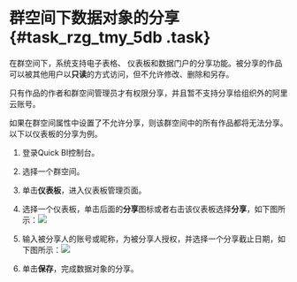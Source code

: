 # 群空间下数据对象的分享 {#task_rzg_tmy_5db .task}

在群空间下，系统支持电子表格、 仪表板和数据门户的分享功能。被分享的作品可以被其他用户以**只读**的方式访问，但不允许修改、删除和另存。

只有作品的作者和群空间管理员才有权限分享，并且暂不支持分享给组织外的阿里云账号。

如果在群空间属性中设置了不允许分享，则该群空间中的所有作品都将无法分享。以下以仪表板的分享为例。

1.  登录Quick BI控制台。 
2.  选择一个群空间。 
3.  单击**仪表板**，进入仪表板管理页面。 
4.   选择一个仪表板，单击后面的**分享**图标或者右击该仪表板选择**分享**，如下图所示：![](http://static-aliyun-doc.oss-cn-hangzhou.aliyuncs.com/assets/img/9171/15560080431509_zh-CN.png)

 
5.   输入被分享人的账号或昵称，为被分享人授权，并选择一个分享截止日期，如下图所示：![](http://static-aliyun-doc.oss-cn-hangzhou.aliyuncs.com/assets/img/9171/155600804332222_zh-CN.png)

 
6.  单击**保存**，完成数据对象的分享。 

